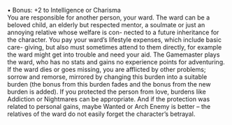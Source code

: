 • Bonus: +2 to Intelligence or Charisma  
You are responsible for another person, your ward. The ward can be a beloved child, an elderly but respected mentor, a soulmate or just an annoying relative whose welfare is con- nected to a future inheritance for the character. You pay your ward’s lifestyle expenses, which include basic care- giving, but also must sometimes attend to them directly, for example the ward might get into trouble and need your aid. The Gamemaster plays the ward, who has no stats and gains no experience points for adventuring. If the ward dies or goes missing, you are afflicted by other problems; sorrow and remorse, mirrored by changing this burden into a suitable burden (the bonus from this burden fades and the bonus from the new burden is added). If you protected the person from love, burdens like Addiction or Nightmares can be appropriate. And if the protection was related to personal gains, maybe Wanted or Arch Enemy is better – the relatives of the ward do not easily forget the character’s betrayal.